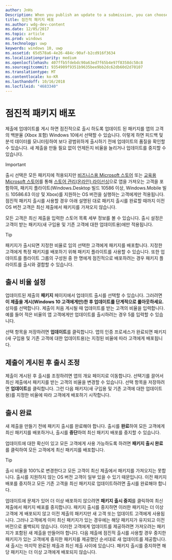 ```yaml
---
author: JnHs
Description: When you publish an update to a submission, you can choose to gradually roll out the updated packages to a percentage of your app’s customers on Windows 10.
title: 점진적 패키지 배포
ms.author: wdg-dev-content
ms.date: 12/05/2017
ms.topic: article
ms.prod: windows
ms.technology: uwp
keywords: windows 10, uwp
ms.assetid: 65d578a6-4e26-484c-90af-b2cd916f3634
ms.localizationpriority: medium
ms.openlocfilehash: 407ffb5fdebdc90a63ed7f65b4e97f8358dc58c8
ms.sourcegitcommit: 9354909f9351b9635bee9bb2dc62db60d2d70107
ms.translationtype: MT
ms.contentlocale: ko-KR
ms.lasthandoff: 10/16/2018
ms.locfileid: "4683340"
---
```

# <a name="gradual-package-rollout"></a>점진적 패키지 배포

제출에 업데이트를 게시 하면 점진적으로 출시 하도록 업데이트 된 패키지를 앱의 고객의 백분율 (Xbox 포함) Windows 10에서 선택할 수 있습니다. 이렇게 하면 피드백 및 분석 데이터를 모니터링하여 보다 광범위하게 출시하기 전에 업데이트의 품질을 확인할 수 있습니다. 새 제출을 만들 필요 없이 언제든지 비율을 늘리거나 업데이트를 중지할 수 있습니다. 

> [!IMPORTANT]
> 출시 선택은 모든 패키지에 적용되지만 [비즈니스용 Microsoft 스토어](https://businessstore.microsoft.com/store) 또는 [교육용 Microsoft 스토어](https://educationstore.microsoft.com/store)를 통해 [스토어 관리(온라인) 라이선싱](organizational-licensing.md)으로 앱을 가져오는 고객을 포함하여, 패키지 플라이트(Windows.Desktop 빌드 10586 이상, Windows.Mobile 빌드 10586.63 이상 및 Xbox)를 지원하는 OS 버전을 실행하는 고객에게만 적용됩니다. 점진적 패키지 출시를 사용할 경우 아래 설명된 대로 패키지 출시를 완료할 때까지 이전 OS 버전 고객은 최신 제출에서 패키지를 가져오지 않습니다.

모든 고객은 최신 제출을 입력한 스토어 목록 세부 정보를 볼 수 있습니다. 출시 설정은 고객이 받는 패키지(새 구입용 및 기존 고객에 대한 업데이트용)에만 적용됩니다.

> [!TIP]
> 패키지가 출시되면 지정한 비율로 임의 선택한 고객에게 패키지를 배포합니다. 지정한 고객에게 특정 패키지를 배포하기 위해 패키지 플라이트를 사용할 수 있습니다. 또한 업데이트를 플라이트 그룹의 구성원 중 한 명에게 점진적으로 배포하려는 경우 패키지 플라이트를 출시와 결합할 수 있습니다.


## <a name="setting-the-rollout-percentage"></a>출시 비율 설정

업데이트된 제출의 **패키지** 페이지에서 업데이트 출시를 선택할 수 있습니다. 그러려면 **이 제출을 게시(Windows 10 고객에게만)한 후 업데이트를 단계적으로 롤아웃하세요.** 상자를 선택합니다. 제출이 처음 게시될 때 업데이트를 받는 고객의 비율을 입력합니다. 예를 들어 적은 비율의 앱 고객에게만 업데이트를 출시하려는 경우 5를 입력할 수 있습니다.

선택 항목을 저장하려면 **업데이트**를 클릭합니다. 앱의 인증 프로세스가 완료되면 패키지(새 구입용 및 기존 고객에 대한 업데이트용)는 지정된 비율에 따라 고객에게 배포됩니다.


## <a name="adjusting-the-rollout-after-the-submission-is-published"></a>제출이 게시된 후 출시 조정

제출이 게시된 후 출시를 조정하려면 앱의 개요 페이지로 이동합니다. 선택기를 끌어서 최신 제출에서 패키지를 받는 고객의 비율을 변경할 수 있습니다. 선택 항목을 저장하려면 **업데이트**를 클릭합니다. 그런 다음 패키지(새 구입용 및 기존 고객에 대한 업데이트용)를 지정한 비율에 따라 고객에게 배포하기 시작합니다.


## <a name="completing-the-rollout"></a>출시 완료

새 제출을 만들기 전에 패키지 출시를 완료해야 합니다. 출시를 **완료**하여 모든 고객에게 최신 패키지를 배포하거나, 출시를 **중단**하여 최신 패키지 배포를 중지할 수 있습니다.

업데이트에 대한 확신이 있고 모든 고객에게 사용 가능하도록 하려면 **패키지 출시 완료**를 클릭하여 모든 고객에게 최신 패키지를 배포합니다.

> [!TIP]
> 출시 비율을 100%로 변경한다고 모든 고객이 최신 제출에서 패키지를 가져오지는 못합니다. 출시를 지원하지 않는 OS 버전 고객이 일부 있을 수 있기 때문입니다. 이전 패키지 배포를 중지하고 모든 기존 고객을 최신 패키지로 업데이트하려면 출시를 완료해야 합니다.

업데이트에 문제가 있어 더 이상 배포하지 않으려면 **패키지 출시 중지**를 클릭하여 최신 제출에서 패키지 배포를 중지합니다. 패키지 출시를 중지하면 이러한 패키지는 더 이상 고객에 게 배포되지 않고 이전 제출의 패키지만 새 고객 또는 업데이트 고객에게 사용됩니다. 그러나 고객에게 이미 최신 패키지가 있는 경우에는 해당 패키지가 유지되고 이전 버전으로 롤백되지 않습니다. 이러한 고객에게 업데이트를 제공하려면 가져오려는 패키지가 포함된 새 제출을 만들어야 합니다. 다음 제출에 점진적 출시를 사용할 경우 중지한 패키지가 있는 고객에게 중지한 패키지를 제공했던 순서대로 새 업데이트를 제공합니다. 새 출시는 마지막 완료된 제출과 최신 제출 사이에 있습니다. 패키지 출시를 중지하면 해당 패키지는 더 이상 고객에게 배포되지 않습니다.
